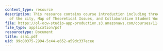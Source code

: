 ```yaml
---
content_type: resource
description: This resource contains course introduction including three parts Theory
  of the city, Map of Theoretical Issues, and Collaborative Student Work.
file: https://ol-ocw-studio-app-production.s3.amazonaws.com/courses/11-329-social-theory-and-the-city-fall-2005/99c8037529945c44e652a59dc337ecee_ssn1.pdf
file_type: application/pdf
resourcetype: Document
title: ssn1.pdf
uid: 99c80375-2994-5c44-e652-a59dc337ecee
---
```

